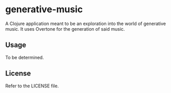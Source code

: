 # generative-music

A Clojure application meant to be an exploration into the world of generative
music. It uses Overtone for the generation of said music.

## Usage

To be determined.

## License

Refer to the LICENSE file.
